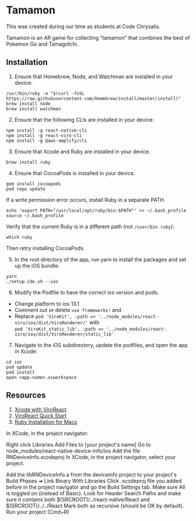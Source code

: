 # Tamamon

This was created during our time as students at Code Chrysalis.

Tamamon is an AR game for collecting “tamamon” that combines the best of Pokemon Go and Tamagotchi.

## Installation

1. Ensure that Homebrew, Node, and Watchman are installed in your device:

```
/usr/bin/ruby -e "$(curl -fsSL https://raw.githubusercontent.com/Homebrew/install/master/install)"
brew install node
brew install watchman
```

2. Ensure that the following CLIs are installed in your device:

```
npm install -g react-native-cli
npm install -g react-viro-cli
npm install -g @aws-amplify/cli
```

3. Ensure that Xcode and Ruby are installed in your device.

```
brew install ruby
```

4. Ensure that CocoaPods is installed in your device.

```
gem install cocoapods
pod repo update
```

If a write permission error occurs, install Ruby in a separate PATH.

```
echo 'export PATH="/usr/local/opt/ruby/bin:$PATH"' >> ~/.bash_profile
source ~/.bash_profile
```

Verify that the current Ruby is in a different path (not `/user/bin ruby`):

```
which ruby
```

Then retry installing CocoaPods.

5. In the root directory of the app, run yarn to install the packages and set up the iOS bundle:

```
yarn
./setup-ide.sh --ios
```

6. Modify the Podfile to have the correct ios version and pods.

- Change platform to ios 13.1
- Comment out or delete `use frameworks!` and <br />
- Replace `pod 'ViroKit', :path => '../node_modules/react-viro/ios/dist/ViroRenderer/'` with <br />
  `pod 'ViroKit_static_lib', :path => '../node_modules/react-viro/ios/dist/ViroRenderer/static_lib'`

7. Navigate to the iOS subdirectory, update the podfiles, and open the app in Xcode:

```
cd ios
pod update
pod install
open <app-name>.xcworkspace
```

## Resources

1. [Xcode with ViroReact](https://docs.viromedia.com/docs/starting-a-new-viro-project-1) <br/>
2. [ViroReact Quick Start](https://docs.viromedia.com/docs/quick-start) <br />
3. [Ruby Installation for Macs](https://stackify.com/install-ruby-on-your-mac-everything-you-need-to-get-going/) <br/>

In XCode, in the project navigator:

Right click Libraries
Add Files to [your project's name]
Go to node_modules/react-native-device-info/ios
Add the file RNDeviceInfo.xcodeproj
In XCode, in the project navigator, select your project.

Add the libRNDeviceInfo.a from the deviceinfo project to your project's Build Phases ➜ Link Binary With Libraries
Click .xcodeproj file you added before in the project navigator and go the Build Settings tab. Make sure All is toggled on (instead of Basic).
Look for Header Search Paths and make sure it contains both $(SRCROOT)/../react-native/React and $(SRCROOT)/../../React
Mark both as recursive (should be OK by default).
Run your project (Cmd+R)

